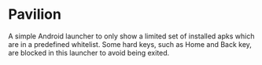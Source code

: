 # Pavilion
A simple Android launcher to only show a limited set of installed apks which are in a predefined whitelist.  Some hard keys, such as Home and Back key, are blocked in this launcher to avoid being exited.
